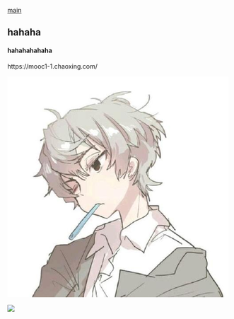 [main](README.md)
<h2>hahaha</h2>
<h4>hahahahahaha</h4>
https://mooc1-1.chaoxing.com/

![](aaa.jpg)

![](https://ss1.bdstatic.com/70cFuXSh_Q1YnxGkpoWK1HF6hhy/it/u=2993763876,1491291891&fm=26&gp=0.jpg)
